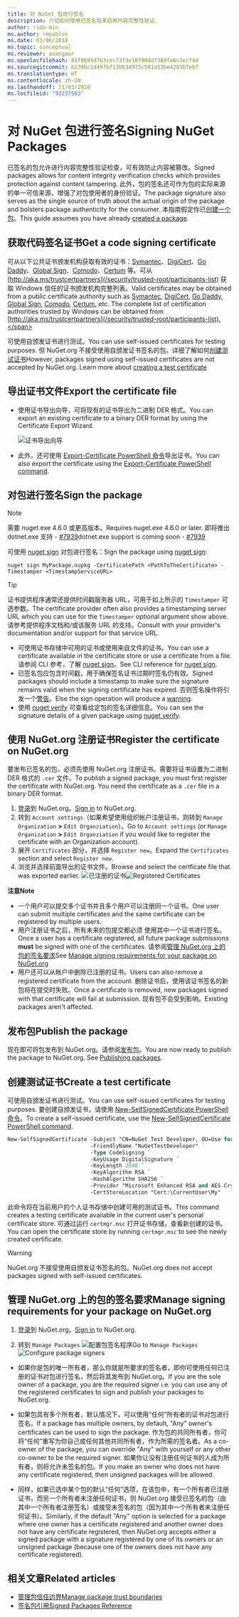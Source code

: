 ```yaml
---
title: 对 NuGet 包进行签名
description: 介绍如何使用已签名包来启用内容完整性验证。
author: rido-min
ms.author: rmpablos
ms.date: 03/06/2018
ms.topic: conceptual
ms.reviewer: anangaur
ms.openlocfilehash: 81f8695d7b3cec73f3e18f90ddf38dfe6c3ecf4d
ms.sourcegitcommit: b138bc1d49fbf13b63d975c581a53be4283b7ebf
ms.translationtype: HT
ms.contentlocale: zh-CN
ms.lasthandoff: 11/03/2020
ms.locfileid: "93237583"
---
```

# <a name="signing-nuget-packages"></a><span data-ttu-id="4b531-103">对 NuGet 包进行签名</span><span class="sxs-lookup"><span data-stu-id="4b531-103">Signing NuGet Packages</span></span>

<span data-ttu-id="4b531-104">已签名的包允许进行内容完整性验证检查，可有效防止内容被篡改。</span><span class="sxs-lookup"><span data-stu-id="4b531-104">Signed packages allows for content integrity verification checks which provides protection against content tampering.</span></span> <span data-ttu-id="4b531-105">此外，包的签名还可作为包的实际来源的单一可信来源，增强了对包使用者的身份验证。</span><span class="sxs-lookup"><span data-stu-id="4b531-105">The package signature also serves as the single source of truth about the actual origin of the package and bolsters package authenticity for the consumer.</span></span> <span data-ttu-id="4b531-106">本指南假定你已[创建一个包](creating-a-package.md)。</span><span class="sxs-lookup"><span data-stu-id="4b531-106">This guide assumes you have already [created a package](creating-a-package.md).</span></span>

## <a name="get-a-code-signing-certificate"></a><span data-ttu-id="4b531-107">获取代码签名证书</span><span class="sxs-lookup"><span data-stu-id="4b531-107">Get a code signing certificate</span></span>

<span data-ttu-id="4b531-108">可从以下公共证书颁发机构获取有效的证书：[Symantec](https://trustcenter.websecurity.symantec.com/process/trust/productOptions?productType=SoftwareValidationClass3)、[DigiCert](https://www.digicert.com/code-signing/)、[Go Daddy](https://www.godaddy.com/web-security/code-signing-certificate)、[Global Sign](https://www.globalsign.com/en/code-signing-certificate/)、[Comodo](https://www.comodo.com/e-commerce/code-signing/code-signing-certificate.php)、[Certum](https://www.certum.eu/certum/cert,offer_en_open_source_cs.xml) 等。可从 [http://aka.ms/trustcertpartners](/security/trusted-root/participants-list) 获取 Windows 信任的证书颁发机构完整列表。</span><span class="sxs-lookup"><span data-stu-id="4b531-108">Valid certificates may be obtained from a public certificate authority such as [Symantec](https://trustcenter.websecurity.symantec.com/process/trust/productOptions?productType=SoftwareValidationClass3), [DigiCert](https://www.digicert.com/code-signing/), [Go Daddy](https://www.godaddy.com/web-security/code-signing-certificate), [Global Sign](https://www.globalsign.com/en/code-signing-certificate/), [Comodo](https://www.comodo.com/e-commerce/code-signing/code-signing-certificate.php), [Certum](https://www.certum.eu/certum/cert,offer_en_open_source_cs.xml), etc. The complete list of certification authorities trusted by Windows can be obtained from [http://aka.ms/trustcertpartners](/security/trusted-root/participants-list).</span></span>

<span data-ttu-id="4b531-109">可使用自颁发证书进行测试。</span><span class="sxs-lookup"><span data-stu-id="4b531-109">You can use self-issued certificates for testing purposes.</span></span> <span data-ttu-id="4b531-110">但 NuGet.org 不接受使用自颁发证书签名的包。详细了解如何[创建测试证书](#create-a-test-certificate)</span><span class="sxs-lookup"><span data-stu-id="4b531-110">However, packages signed using self-issued certificates are not accepted by NuGet.org. Learn more about [creating a test certificate](#create-a-test-certificate)</span></span>

## <a name="export-the-certificate-file"></a><span data-ttu-id="4b531-111">导出证书文件</span><span class="sxs-lookup"><span data-stu-id="4b531-111">Export the certificate file</span></span>

* <span data-ttu-id="4b531-112">使用证书导出向导，可将现有的证书导出为二进制 DER 格式。</span><span class="sxs-lookup"><span data-stu-id="4b531-112">You can export an existing certificate to a binary DER format by using the Certificate Export Wizard.</span></span>

  ![证书导出向导](../reference/media/CertificateExportWizard.png)

* <span data-ttu-id="4b531-114">此外，还可使用 [Export-Certificate PowerShell 命令](/powershell/module/pkiclient/export-certificate)导出证书。</span><span class="sxs-lookup"><span data-stu-id="4b531-114">You can also export the certificate using the [Export-Certificate PowerShell command](/powershell/module/pkiclient/export-certificate).</span></span>

## <a name="sign-the-package"></a><span data-ttu-id="4b531-115">对包进行签名</span><span class="sxs-lookup"><span data-stu-id="4b531-115">Sign the package</span></span>

> [!note]
> <span data-ttu-id="4b531-116">需要 nuget.exe 4.6.0 或更高版本。</span><span class="sxs-lookup"><span data-stu-id="4b531-116">Requires nuget.exe 4.6.0 or later.</span></span> <span data-ttu-id="4b531-117">即将推出 dotnet.exe 支持 - [#7939](https://github.com/NuGet/Home/issues/7939)</span><span class="sxs-lookup"><span data-stu-id="4b531-117">dotnet.exe support is coming soon - [#7939](https://github.com/NuGet/Home/issues/7939)</span></span>

<span data-ttu-id="4b531-118">可使用 [nuget sign](../reference/cli-reference/cli-ref-sign.md) 对包进行签名：</span><span class="sxs-lookup"><span data-stu-id="4b531-118">Sign the package using [nuget sign](../reference/cli-reference/cli-ref-sign.md):</span></span>

```cli
nuget sign MyPackage.nupkg -CertificatePath <PathToTheCertificate> -Timestamper <TimestampServiceURL>
```

> [!Tip]
> <span data-ttu-id="4b531-119">证书提供程序通常还提供时间戳服务器 URL，可用于如上所示的 `Timestamper` 可选参数。</span><span class="sxs-lookup"><span data-stu-id="4b531-119">The certificate provider often also provides a timestamping server URL which you can use for the `Timestamper` optional argument show above.</span></span> <span data-ttu-id="4b531-120">请参考提供程序文档和/或该服务 URL 的支持。</span><span class="sxs-lookup"><span data-stu-id="4b531-120">Consult with your provider's documentation and/or support for that service URL.</span></span>

* <span data-ttu-id="4b531-121">可使用证书存储中可用的证书或使用来自文件的证书。</span><span class="sxs-lookup"><span data-stu-id="4b531-121">You can use a certificate available in the certificate store or use a certificate from a file.</span></span> <span data-ttu-id="4b531-122">请参阅 CLI 参考，了解 [nuget sign](../reference/cli-reference/cli-ref-sign.md)。</span><span class="sxs-lookup"><span data-stu-id="4b531-122">See CLI reference for [nuget sign](../reference/cli-reference/cli-ref-sign.md).</span></span>
* <span data-ttu-id="4b531-123">已签名包应包含时间戳，用于确保签名证书过期时签名仍有效。</span><span class="sxs-lookup"><span data-stu-id="4b531-123">Signed packages should include a timestamp to make sure the signature remains valid when the signing certificate has expired.</span></span> <span data-ttu-id="4b531-124">否则签名操作将引发一个[警告](../reference/errors-and-warnings/NU3002.md)。</span><span class="sxs-lookup"><span data-stu-id="4b531-124">Else the sign operation will produce a [warning](../reference/errors-and-warnings/NU3002.md).</span></span>
* <span data-ttu-id="4b531-125">使用 [nuget verify](../reference/cli-reference/cli-ref-verify.md) 可查看给定包的签名详细信息。</span><span class="sxs-lookup"><span data-stu-id="4b531-125">You can see the signature details of a given package using [nuget verify](../reference/cli-reference/cli-ref-verify.md).</span></span>

## <a name="register-the-certificate-on-nugetorg"></a><span data-ttu-id="4b531-126">使用 NuGet.org 注册证书</span><span class="sxs-lookup"><span data-stu-id="4b531-126">Register the certificate on NuGet.org</span></span>

<span data-ttu-id="4b531-127">要发布已签名的包，必须先使用 NuGet.org 注册证书。需要将证书设置为二进制 DER 格式的 `.cer` 文件。</span><span class="sxs-lookup"><span data-stu-id="4b531-127">To publish a signed package, you must first register the certificate with NuGet.org. You need the certificate as a `.cer` file in a binary DER format.</span></span>

1. <span data-ttu-id="4b531-128">[登录](https://www.nuget.org/users/account/LogOn?returnUrl=%2F)到 NuGet.org。</span><span class="sxs-lookup"><span data-stu-id="4b531-128">[Sign in](https://www.nuget.org/users/account/LogOn?returnUrl=%2F) to NuGet.org.</span></span>
1. <span data-ttu-id="4b531-129">转到 `Account settings`（如果希望使用组织帐户注册证书，则转到 `Manage Organization` **>** `Edit Organziation`）。</span><span class="sxs-lookup"><span data-stu-id="4b531-129">Go to `Account settings` (or `Manage Organization` **>** `Edit Organziation` if you would like to register the certificate with an Organization account).</span></span>
1. <span data-ttu-id="4b531-130">展开 `Certificates` 部分，并选择 `Register new`。</span><span class="sxs-lookup"><span data-stu-id="4b531-130">Expand the `Certificates` section and select `Register new`.</span></span>
1. <span data-ttu-id="4b531-131">浏览并选择前面导出的证书文件。</span><span class="sxs-lookup"><span data-stu-id="4b531-131">Browse and select the certficate file that was exported earlier.</span></span>
  <span data-ttu-id="4b531-132">![已注册的证书](../reference/media/registered-certs.png)</span><span class="sxs-lookup"><span data-stu-id="4b531-132">![Registered Certificates](../reference/media/registered-certs.png)</span></span>

<span data-ttu-id="4b531-133">**注意**</span><span class="sxs-lookup"><span data-stu-id="4b531-133">**Note**</span></span>
* <span data-ttu-id="4b531-134">一个用户可以提交多个证书并且多个用户可以注册同一个证书。</span><span class="sxs-lookup"><span data-stu-id="4b531-134">One user can submit multiple certificates and the same certificate can be registered by multiple users.</span></span>
* <span data-ttu-id="4b531-135">用户注册证书之后，所有未来的包提交都必须  使用其中一个证书进行签名。</span><span class="sxs-lookup"><span data-stu-id="4b531-135">Once a user has a certificate registered, all future package submissions **must** be signed with one of the certificates.</span></span> <span data-ttu-id="4b531-136">请参阅[管理 NuGet.org 上的包的签名要求](#manage-signing-requirements-for-your-package-on-nugetorg)</span><span class="sxs-lookup"><span data-stu-id="4b531-136">See [Manage signing requirements for your package on NuGet.org](#manage-signing-requirements-for-your-package-on-nugetorg)</span></span>
* <span data-ttu-id="4b531-137">用户还可以从帐户中删除已注册的证书。</span><span class="sxs-lookup"><span data-stu-id="4b531-137">Users can also remove a registered certificate from the account.</span></span> <span data-ttu-id="4b531-138">删除证书后，使用该证书签名的新包将在提交时失败。</span><span class="sxs-lookup"><span data-stu-id="4b531-138">Once a certificate is removed, new packages signed with that certificate will fail at submission.</span></span> <span data-ttu-id="4b531-139">现有包不会受到影响。</span><span class="sxs-lookup"><span data-stu-id="4b531-139">Existing packages aren't affected.</span></span>

## <a name="publish-the-package"></a><span data-ttu-id="4b531-140">发布包</span><span class="sxs-lookup"><span data-stu-id="4b531-140">Publish the package</span></span>

<span data-ttu-id="4b531-141">现在即可将包发布到 NuGet.org。请参阅[发布包](../nuget-org/Publish-a-package.md)。</span><span class="sxs-lookup"><span data-stu-id="4b531-141">You are now ready to publish the package to NuGet.org. See [Publishing packages](../nuget-org/Publish-a-package.md).</span></span>

## <a name="create-a-test-certificate"></a><span data-ttu-id="4b531-142">创建测试证书</span><span class="sxs-lookup"><span data-stu-id="4b531-142">Create a test certificate</span></span>

<span data-ttu-id="4b531-143">可使用自颁发证书进行测试。</span><span class="sxs-lookup"><span data-stu-id="4b531-143">You can use self-issued certificates for testing purposes.</span></span> <span data-ttu-id="4b531-144">要创建自颁发证书，请使用 [New-SelfSignedCertificate PowerShell 命令](/powershell/module/pkiclient/new-selfsignedcertificate)。</span><span class="sxs-lookup"><span data-stu-id="4b531-144">To create a self-issued certificate, use the [New-SelfSignedCertificate PowerShell command](/powershell/module/pkiclient/new-selfsignedcertificate).</span></span>

```ps
New-SelfSignedCertificate -Subject "CN=NuGet Test Developer, OU=Use for testing purposes ONLY" `
                          -FriendlyName "NuGetTestDeveloper" `
                          -Type CodeSigning `
                          -KeyUsage DigitalSignature `
                          -KeyLength 2048 `
                          -KeyAlgorithm RSA `
                          -HashAlgorithm SHA256 `
                          -Provider "Microsoft Enhanced RSA and AES Cryptographic Provider" `
                          -CertStoreLocation "Cert:\CurrentUser\My" 
```

<span data-ttu-id="4b531-145">此命令将在当前用户的个人证书存储中创建可用的测试证书。</span><span class="sxs-lookup"><span data-stu-id="4b531-145">This command creates a testing certificate available in the current user's personal certificate store.</span></span> <span data-ttu-id="4b531-146">可通过运行 `certmgr.msc` 打开证书存储，查看新创建的证书。</span><span class="sxs-lookup"><span data-stu-id="4b531-146">You can open the certificate store by running `certmgr.msc` to see the newly created certificate.</span></span>

> [!Warning]
> <span data-ttu-id="4b531-147">NuGet.org 不接受使用自颁发证书签名的包。</span><span class="sxs-lookup"><span data-stu-id="4b531-147">NuGet.org does not accept packages signed with self-issued certificates.</span></span>

## <a name="manage-signing-requirements-for-your-package-on-nugetorg"></a><span data-ttu-id="4b531-148">管理 NuGet.org 上的包的签名要求</span><span class="sxs-lookup"><span data-stu-id="4b531-148">Manage signing requirements for your package on NuGet.org</span></span>
1. <span data-ttu-id="4b531-149">[登录](https://www.nuget.org/users/account/LogOn?returnUrl=%2F)到 NuGet.org。</span><span class="sxs-lookup"><span data-stu-id="4b531-149">[Sign in](https://www.nuget.org/users/account/LogOn?returnUrl=%2F) to NuGet.org.</span></span>

1. <span data-ttu-id="4b531-150">转到 `Manage Packages` 
   ![配置包签名程序](../reference/media/configure-package-signers.png)</span><span class="sxs-lookup"><span data-stu-id="4b531-150">Go to `Manage Packages` 
![Configure package signers](../reference/media/configure-package-signers.png)</span></span>

* <span data-ttu-id="4b531-151">如果你是包的唯一所有者，那么你就是所要求的签名者，即你可使用任何已注册的证书对包进行签名，然后将其发布到 NuGet.org。</span><span class="sxs-lookup"><span data-stu-id="4b531-151">If you are the sole owner of a package, you are the required signer i.e. you can use any of the registered certificates to sign and publish your packages to NuGet.org.</span></span>

* <span data-ttu-id="4b531-152">如果包具有多个所有者，默认情况下，可以使用“任何”所有者的证书对包进行签名。</span><span class="sxs-lookup"><span data-stu-id="4b531-152">If a package has multiple owners, by default, "Any" owner's certificates can be used to sign the package.</span></span> <span data-ttu-id="4b531-153">作为包的共同所有者，你可将“任何”重写为你自己或任何其他共同所有者，作为所需的签名者。</span><span class="sxs-lookup"><span data-stu-id="4b531-153">As a co-owner of the package, you can override "Any" with yourself or any other co-owner to be the required signer.</span></span> <span data-ttu-id="4b531-154">如果你让没有注册任何证书的人成为所有者，则将允许未签名的包。</span><span class="sxs-lookup"><span data-stu-id="4b531-154">If you make an owner  who does not have any certificate registered, then unsigned packages will be allowed.</span></span> 

* <span data-ttu-id="4b531-155">同样，如果已选中某个包的默认“任何”选项，在该包中，有一个所有者已注册证书，而另一个所有者未注册任何证书，则 NuGet.org 接受已签名的包（由其中一个所有者注册签名）或接受未签名的包（因为其中一个所有者未注册任何证书）。</span><span class="sxs-lookup"><span data-stu-id="4b531-155">Similarly, if the default "Any" option is selected for a package where one owner has a certificate registered and another owner does not have any certificate registered, then NuGet.org accepts either a signed package with a signature registered by one of its owners or an unsigned package (because one of the owners does not have any certificate registered).</span></span>

## <a name="related-articles"></a><span data-ttu-id="4b531-156">相关文章</span><span class="sxs-lookup"><span data-stu-id="4b531-156">Related articles</span></span>

- [<span data-ttu-id="4b531-157">管理包信任边界</span><span class="sxs-lookup"><span data-stu-id="4b531-157">Manage package trust boundaries</span></span>](../consume-packages/installing-signed-packages.md)
- [<span data-ttu-id="4b531-158">签名包引用</span><span class="sxs-lookup"><span data-stu-id="4b531-158">Signed Packages Reference</span></span>](../reference/Signed-Packages-Reference.md)